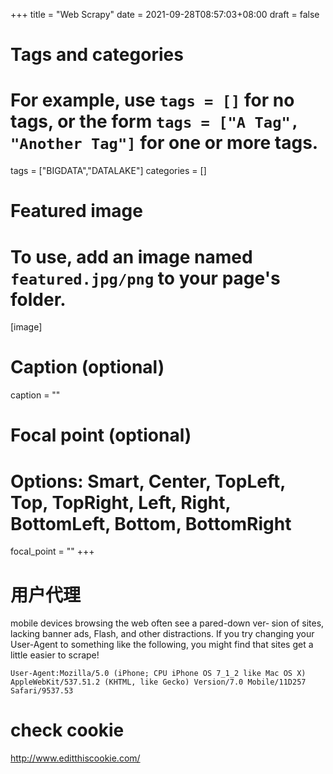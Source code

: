 +++
title = "Web Scrapy"
date = 2021-09-28T08:57:03+08:00
draft = false

# Tags and categories
# For example, use `tags = []` for no tags, or the form `tags = ["A Tag", "Another Tag"]` for one or more tags.
tags = ["BIGDATA","DATALAKE"]
categories = []

# Featured image
# To use, add an image named `featured.jpg/png` to your page's folder. 
[image]
  # Caption (optional)
  caption = ""

  # Focal point (optional)
  # Options: Smart, Center, TopLeft, Top, TopRight, Left, Right, BottomLeft, Bottom, BottomRight
  focal_point = ""
+++

# 用户代理

mobile devices browsing the web often see a pared-down ver‐
sion of sites, lacking banner ads, Flash, and other distractions. If you try changing
your User-Agent to something like the following, you might find that sites get a little
easier to scrape!

```
User-Agent:Mozilla/5.0 (iPhone; CPU iPhone OS 7_1_2 like Mac OS X) 
AppleWebKit/537.51.2 (KHTML, like Gecko) Version/7.0 Mobile/11D257 
Safari/9537.53
```


# check cookie

http://www.editthiscookie.com/